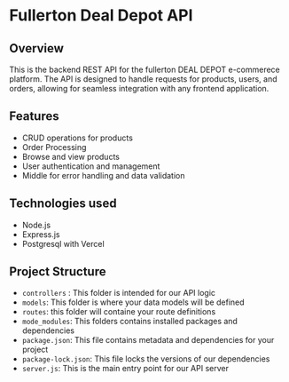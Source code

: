 # Fullerton Deal Depot API

## Overview 
This is the backend REST API for the fullerton DEAL DEPOT e-commerece platform. The API is designed to handle requests for products, users, and orders, allowing for seamless integration with any frontend application.

## Features
- CRUD operations for products
- Order Processing
- Browse and view products
- User authentication and management
- Middle for error handling and data validation

## Technologies used
- Node.js
- Express.js
- Postgresql with Vercel

## Project Structure
* `controllers` : This folder is intended for our API logic
* `models`: This folder is where your data models will be defined
* `routes`: this folder will containe your route definitions
* `mode_modules`: This folders contains installed packages and dependencies
* `package.json`: This file contains metadata and dependencies for your project
* `package-lock.json`: This file locks the versions of our dependencies
* `server.js`: This is the main entry point for our API server